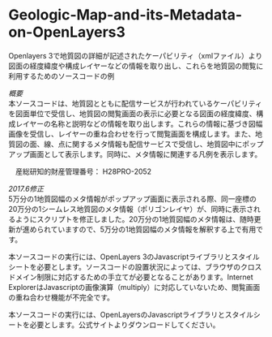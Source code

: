 # Geologic-Map-and-its-Metadata-on-OpenLayers3
Openlayers 3で地質図の詳細が記述されたケーパビリティ（xmlファイル）より図面の経度緯度や構成レイヤーなどの情報を取り出し、これらを地質図の閲覧に利用するためのソースコードの例

*概要*  
本ソースコードは、地質図とともに配信サービスが行われているケーパビリティを図面単位で受信し、地質図の閲覧画面の表示に必要となる図面の経度緯度、構成レイヤーの名称と説明などの情報を取り出します。これらの情報に基づき図幅画像を受信し、レイヤーの重ね合わせを行って閲覧画面を構成します。また、地質図の面、線、点に関するメタ情報も配信サービスで受信し、地質図中にポップアップ画面として表示します。同時に、メタ情報に関連する凡例を表示します。

　産総研知的財産管理番号：  H28PRO-2052

*2017.6修正*  
5万分の1地質図幅のメタ情報がポップアップ画面に表示される際、同一座標の20万分の1シームレス地質図のメタ情報（ポリゴンレイヤ）が、同時に表示されるようにスクリプトを修正しました。20万分の1地質図幅のメタ情報は、随時更新が進められていますので、5万分の1地質図幅のメタ情報を解釈する上で有用です。 

本ソースコードの実行には、OpenLayers 3のJavascriptライブラリとスタイルシートを必要とします。ソースコードの設置状況によっては、ブラウザのクロスドメイン制限に対応するための手立てが必要となることがあります。Internet ExplorerはJavascriptの画像演算（multiply）に対応していないため、閲覧画面の重ね合わせ機能が不完全です。

本ソースコードの実行には、OpenLayersのJavascriptライブラリとスタイルシートを必要とします。公式サイトよりダウンロードしてください。

